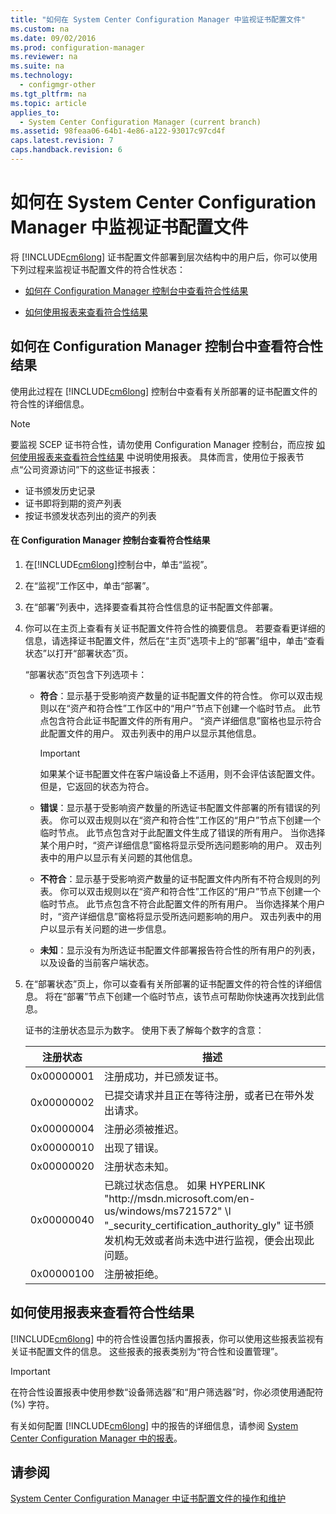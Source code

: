 ```yaml
---
title: "如何在 System Center Configuration Manager 中监视证书配置文件"
ms.custom: na
ms.date: 09/02/2016
ms.prod: configuration-manager
ms.reviewer: na
ms.suite: na
ms.technology: 
  - configmgr-other
ms.tgt_pltfrm: na
ms.topic: article
applies_to: 
  - System Center Configuration Manager (current branch)
ms.assetid: 98feaa06-64b1-4e86-a122-93017c97cd4f
caps.latest.revision: 7
caps.handback.revision: 6
---
```

# 如何在 System Center Configuration Manager 中监视证书配置文件
将 [!INCLUDE[cm6long](../LocTest/includes/cm6long_md.md)] 证书配置文件部署到层次结构中的用户后，你可以使用下列过程来监视证书配置文件的符合性状态：  
  
-   [如何在 Configuration Manager 控制台中查看符合性结果](#BKMK_console)  
  
-   [如何使用报表来查看符合性结果](#BKMK_Reports)  
  
##  <a name="BKMK_console"></a> 如何在 Configuration Manager 控制台中查看符合性结果  
 使用此过程在 [!INCLUDE[cm6long](../LocTest/includes/cm6long_md.md)] 控制台中查看有关所部署的证书配置文件的符合性的详细信息。  
  
> [!NOTE]  
>  要监视 SCEP 证书符合性，请勿使用 Configuration Manager 控制台，而应按 [如何使用报表来查看符合性结果](#BKMK_Reports) 中说明使用报表。 具体而言，使用位于报表节点“公司资源访问”下的这些证书报表：  
>   
>  -   证书颁发历史记录  
> -   证书即将到期的资产列表  
> -   按证书颁发状态列出的资产的列表  
  
#### 在 Configuration Manager 控制台查看符合性结果  
  
1.  在[!INCLUDE[cm6long](../LocTest/includes/cm6long_md.md)]控制台中，单击“监视”。  
  
2.  在“监视”工作区中，单击“部署”。  
  
3.  在“部署”列表中，选择要查看其符合性信息的证书配置文件部署。  
  
4.  你可以在主页上查看有关证书配置文件符合性的摘要信息。 若要查看更详细的信息，请选择证书配置文件，然后在“主页”选项卡上的“部署”组中，单击“查看状态”以打开“部署状态”页。  
  
     “部署状态”页包含下列选项卡：  
  
    -   **符合**：显示基于受影响资产数量的证书配置文件的符合性。 你可以双击规则以在“资产和符合性”工作区中的“用户”节点下创建一个临时节点。 此节点包含符合此证书配置文件的所有用户。 “资产详细信息”窗格也显示符合此配置文件的用户。 双击列表中的用户以显示其他信息。  
  
        > [!IMPORTANT]  
        >  如果某个证书配置文件在客户端设备上不适用，则不会评估该配置文件。 但是，它返回的状态为符合。  
  
    -   **错误**：显示基于受影响资产数量的所选证书配置文件部署的所有错误的列表。 你可以双击规则以在“资产和符合性”工作区的“用户”节点下创建一个临时节点。 此节点包含对于此配置文件生成了错误的所有用户。 当你选择某个用户时，“资产详细信息”窗格将显示受所选问题影响的用户。 双击列表中的用户以显示有关问题的其他信息。  
  
    -   **不符合**：显示基于受影响资产数量的证书配置文件内所有不符合规则的列表。 你可以双击规则以在“资产和符合性”工作区的“用户”节点下创建一个临时节点。 此节点包含不符合此配置文件的所有用户。 当你选择某个用户时，“资产详细信息”窗格将显示受所选问题影响的用户。 双击列表中的用户以显示有关问题的进一步信息。  
  
    -   **未知**：显示没有为所选证书配置文件部署报告符合性的所有用户的列表，以及设备的当前客户端状态。  
  
5.  在“部署状态”页上，你可以查看有关所部署的证书配置文件的符合性的详细信息。 将在“部署”节点下创建一个临时节点，该节点可帮助你快速再次找到此信息。  
  
     证书的注册状态显示为数字。 使用下表了解每个数字的含意：  
  
    |注册状态|描述|  
    |----------|--------|  
    |0x00000001|注册成功，并已颁发证书。|  
    |0x00000002|已提交请求并且正在等待注册，或者已在带外发出请求。|  
    |0x00000004|注册必须被推迟。|  
    |0x00000010|出现了错误。|  
    |0x00000020|注册状态未知。|  
    |0x00000040|已跳过状态信息。 如果 HYPERLINK "http:\/\/msdn.microsoft.com\/en\-us\/windows\/ms721572" \\l "\_security\_certification\_authority\_gly" 证书颁发机构无效或者尚未选中进行监视，便会出现此问题。|  
    |0x00000100|注册被拒绝。|  
  
##  <a name="BKMK_Reports"></a> 如何使用报表来查看符合性结果  
 [!INCLUDE[cm6long](../LocTest/includes/cm6long_md.md)] 中的符合性设置包括内置报表，你可以使用这些报表监视有关证书配置文件的信息。 这些报表的报表类别为“符合性和设置管理”。  
  
> [!IMPORTANT]  
>  在符合性设置报表中使用参数“设备筛选器”和“用户筛选器”时，你必须使用通配符 \(%\) 字符。  
  
 有关如何配置 [!INCLUDE[cm6long](../LocTest/includes/cm6long_md.md)] 中的报告的详细信息，请参阅 [System Center Configuration Manager 中的报表](../LocTest/Reporting-in-System-Center-Configuration-Manager.md)。  
  
## 请参阅  
 [System Center Configuration Manager 中证书配置文件的操作和维护](../LocTest/Operations-and-maintenance-for-certificate-profiles-in-System-Center-Configuration-Manager.md)